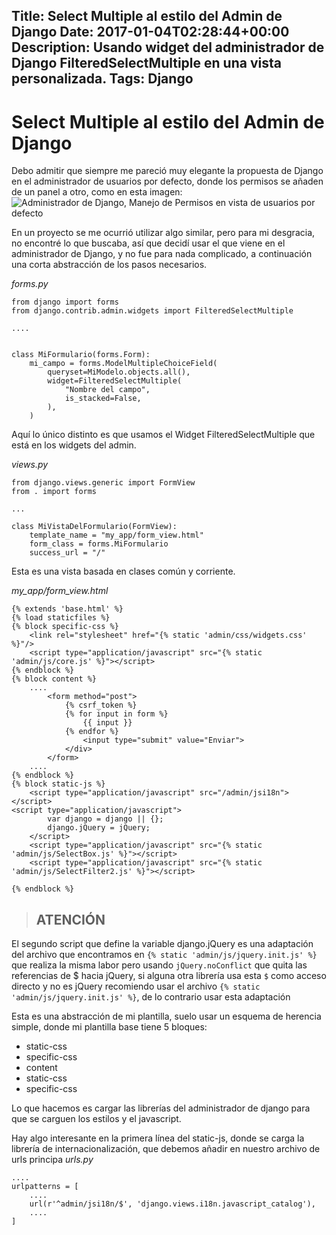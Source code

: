 Title: Select Multiple al estilo del Admin de Django
Date: 2017-01-04T02:28:44+00:00
Description: Usando widget del administrador de Django FilteredSelectMultiple en una vista personalizada.
Tags: Django
---
# Select Multiple al estilo del Admin de Django

Debo admitir que siempre me pareció muy elegante la propuesta de Django en el administrador de usuarios por defecto, donde los permisos se añaden de un panel a otro, como en esta imagen:
![Administrador de Django, Manejo de Permisos en vista de usuarios por defecto](https://i.stack.imgur.com/ybe24.png)

En un proyecto se me ocurrió utilizar algo similar, pero para mi desgracia, no encontré lo que buscaba, así que decidí usar el que viene en el administrador de Django, y no fue para nada complicado, a continuación una corta abstracción de los pasos necesarios.

*forms.py*
```
from django import forms
from django.contrib.admin.widgets import FilteredSelectMultiple

....


class MiFormulario(forms.Form):
    mi_campo = forms.ModelMultipleChoiceField(
        queryset=MiModelo.objects.all(),
        widget=FilteredSelectMultiple(
            "Nombre del campo",
            is_stacked=False,
        ),
    )
```

Aquí lo único distinto es que usamos el Widget FilteredSelectMultiple que está en los widgets del admin.

*views.py*
```
from django.views.generic import FormView
from . import forms

...

class MiVistaDelFormulario(FormView):
    template_name = "my_app/form_view.html"
    form_class = forms.MiFormulario
    success_url = "/"
```

Esta es una vista basada en clases común y corriente.

*my_app/form_view.html*
```
{% extends 'base.html' %}
{% load staticfiles %}
{% block specific-css %}
    <link rel="stylesheet" href="{% static 'admin/css/widgets.css' %}"/>
    <script type="application/javascript" src="{% static 'admin/js/core.js' %}"></script>
{% endblock %}
{% block content %}
    ....
        <form method="post">
            {% csrf_token %}
            {% for input in form %}
                {{ input }}
            {% endfor %}
                <input type="submit" value="Enviar">
            </div>
        </form>
    ....
{% endblock %}
{% block static-js %}
    <script type="application/javascript" src="/admin/jsi18n"></script>
<script type="application/javascript">
        var django = django || {};
        django.jQuery = jQuery;
    </script>
    <script type="application/javascript" src="{% static 'admin/js/SelectBox.js' %}"></script>
    <script type="application/javascript" src="{% static 'admin/js/SelectFilter2.js' %}"></script>

{% endblock %}
```

> ## ATENCIÓN
  El segundo script que define la variable django.jQuery es una adaptación del archivo que encontramos en `{% static 'admin/js/jquery.init.js' %}` que realiza la misma labor pero usando `jQuery.noConflict` que quita las referencias de $ hacia jQuery, si alguna otra librería usa esta `$` como acceso directo y no es jQuery recomiendo usar el archivo `{% static 'admin/js/jquery.init.js' %}`, de lo contrario usar esta adaptación

Esta es una abstracción de mi plantilla, suelo usar un esquema de herencia simple, donde mi plantilla base tiene 5 bloques:

- static-css
- specific-css
- content
- static-css
- specific-css

Lo que hacemos es cargar las librerías del administrador de django para que se carguen los estilos y el javascript.

Hay algo interesante en la primera línea del static-js, donde se carga la librería de internacionalización, que debemos añadir en nuestro archivo de urls principa
*urls.py*
```
....
urlpatterns = [
    ....
    url(r'^admin/jsi18n/$', 'django.views.i18n.javascript_catalog'),
    ....
]
```
